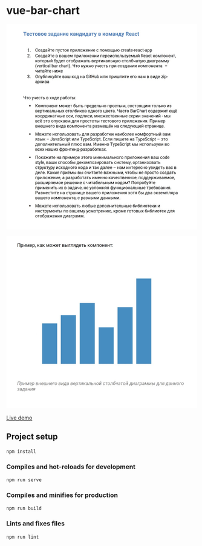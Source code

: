 # vue-bar-chart

![task1.jpg](img/task1.jpg)

![task2.jpg](img/task2.jpg)

[Live demo](https://vboyarkin.github.io/vue-bar-chart/)

## Project setup

```
npm install
```

### Compiles and hot-reloads for development

```
npm run serve
```

### Compiles and minifies for production

```
npm run build
```

### Lints and fixes files

```
npm run lint
```
